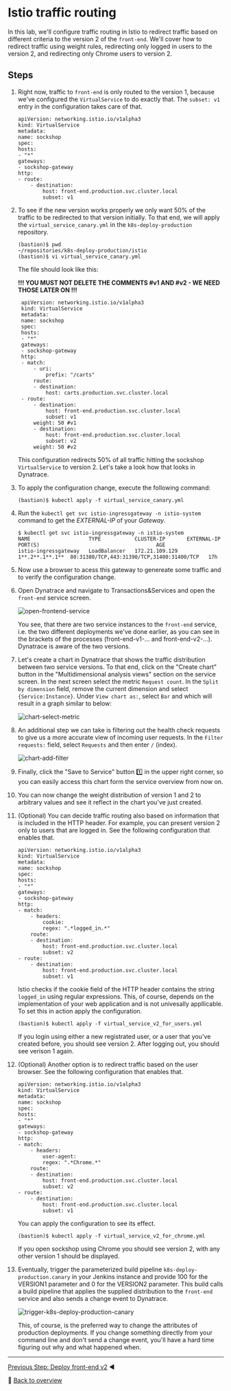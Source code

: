 # Istio traffic routing

In this lab, we'll configure traffic routing in Istio to redirect traffic based on different criteria to the version 2 of the `front-end`. We'll cover how to redirect traffic using weight rules, redirecting only logged in users to the version 2, and redirecting only Chrome users to version 2.

## Steps
1. Right now, traffic to `front-end` is only routed to the version 1, because we've configured the `VirtualService` to do exactly that. The `subset: v1` entry in the configuration takes care of that.

    ```
    apiVersion: networking.istio.io/v1alpha3
    kind: VirtualService
    metadata:
    name: sockshop
    spec:
    hosts:
    - "*"
    gateways:
    - sockshop-gateway
    http:
    - route:
        - destination:
            host: front-end.production.svc.cluster.local
            subset: v1
    ```

1. To see if the new version works properly we only want 50% of the traffic to be redirected to that version initially. To that end, we will apply the `virtual_service_canary.yml` in the `k8s-deploy-production` repository.

    ```
    (bastion)$ pwd
    ~/repositories/k8s-deploy-production/istio
    (bastion)$ vi virtual_service_canary.yml
    ```

    The file should look like this:

    **!!! YOU MUST NOT DELETE THE COMMENTS #v1 AND #v2 - WE NEED THOSE LATER ON !!!**

        apiVersion: networking.istio.io/v1alpha3
        kind: VirtualService
        metadata:
        name: sockshop
        spec:
        hosts:
        - "*"
        gateways:
        - sockshop-gateway
        http:
        - match:
            - uri:
                prefix: "/carts"
            route:
            - destination:
                host: carts.production.svc.cluster.local
        - route:
            - destination:
                host: front-end.production.svc.cluster.local
                subset: v1
            weight: 50 #v1
            - destination:
                host: front-end.production.svc.cluster.local
                subset: v2
            weight: 50 #v2


    This configuration redirects 50% of all traffic hitting the sockshop `VirtualService` to version 2. Let's take a look how that looks in Dynatrace.

1. To apply the configuration change, execute the following command:
    ```
    (bastion)$ kubectl apply -f virtual_service_canary.yml
    ```
    
1. Run the `kubectl get svc istio-ingressgateway -n istio-system` command to get the *EXTERNAL-IP* of your *Gateway*.

    ```console
    $ kubectl get svc istio-ingressgateway -n istio-system
    NAME                   TYPE           CLUSTER-IP       EXTERNAL-IP     PORT(S)                                      AGE
    istio-ingressgateway   LoadBalancer   172.21.109.129   1**.2**.1**.1**  80:31380/TCP,443:31390/TCP,31400:31400/TCP   17h
    ```
    
1. Now use a browser to acess this gateway to genereate some traffic and to verify the configuration change.

1. Open Dynatrace and navigate to Transactions&Services and open the `front-end` service screen.

    ![open-frontend-service](../assets/dynatrace-service-2-pgis.png)

    You see, that there are two service instances to the `front-end` service, i.e. the two different deployments we've done earlier, as you can see in the brackets of the processes (front-end-v1-... and front-end-v2-...). Dynatrace is aware of the two versions.

1. Let's create a chart in Dynatrace that shows the traffic distribution between two service versions. To that end, click on the "Create chart" button in the "Multidimensional analysis views" section on the service screen. In the next screen select the metric `Request count`. In the `Split by dimension` field, remove the current dimension and select `{Service:Instance}`. Under `View chart as:`, select `Bar` and which will result in a graph similar to below:

    ![chart-select-metric](../assets/chart-select-metric.png)

1. An additional step we can take is filtering out the health check requests to give us a more accurate view of incoming user requests. In the `Filter requests:` field, select `Requests` and then enter `/` (index).

    ![chart-add-filter](../assets/chart-add-filter.png)

1. Finally, click the "Save to Service" button :one: in the upper right corner, so you can easily access this chart form the service overview from now on.

1. You can now change the weight distribution of version 1 and 2 to arbitrary values and see it reflect in the chart you've just created.

1. (Optional) You can decide traffic routing also based on information that is included in the HTTP header. For example, you can present version 2 only to users that are logged in. See the following configuration that enables that.

    ```
    apiVersion: networking.istio.io/v1alpha3
    kind: VirtualService
    metadata:
    name: sockshop
    spec:
    hosts:
    - "*"
    gateways:
    - sockshop-gateway
    http:
    - match:
        - headers:
            cookie:
            regex: ".*logged_in.*"
        route:
        - destination:
            host: front-end.production.svc.cluster.local
            subset: v2
    - route:
        - destination:
            host: front-end.production.svc.cluster.local
            subset: v1
    ```

    Istio checks if the cookie field of the HTTP header contains the string `logged_in` using regular expressions. This, of course, depends on the implementation of your web application and is not univesally appllicable. To set this in action apply the configuration.

    ```
    (bastion)$ kubectl apply -f virtual_service_v2_for_users.yml
    ```

    If you login using either a new registrated user, or a user that you've created before, you should see version 2. After logging out, you should see verison 1 again.

1. (Optional) Another option is to redirect traffic based on the user browser. See the following configuration that enables that.

    ```
    apiVersion: networking.istio.io/v1alpha3
    kind: VirtualService
    metadata:
    name: sockshop
    spec:
    hosts:
    - "*"
    gateways:
    - sockshop-gateway
    http:
    - match:
        - headers:
            user-agent:
            regex: ".*Chrome.*"
        route:
        - destination:
            host: front-end.production.svc.cluster.local
            subset: v2
    - route:
        - destination:
            host: front-end.production.svc.cluster.local
            subset: v1
    ```

    You can apply the configuration to see its effect.

    ```
    (bastion)$ kubectl apply -f virtual_service_v2_for_chrome.yml
    ```

    If you open sockshop using Chrome you should see version 2, with any other version 1 should be displayed.

1. Eventually, trigger the parameterized build pipeline `k8s-deploy-production.canary` in your Jenkins instance and provide 100 for the VERSION1 parameter and 0 for the VERSION2 parameter. This build calls a build pipeline that applies the supplied distribution to the `front-end` service and also sends a change event to Dynatrace.

    ![trigger-k8s-deploy-production-canary](../assets/trigger-k8s-deploy-production-canary.png)

    This, of course, is the preferred way to change the attributes of production deployments. If you change something directly from your command line and don't send a change event, you'll have a hard time figuring out why and what happened when.

---
[Previous Step: Deploy front-end v2](../5_Deploy_front-end_v2) :arrow_backward:

:arrow_up_small: [Back to overview](../)
